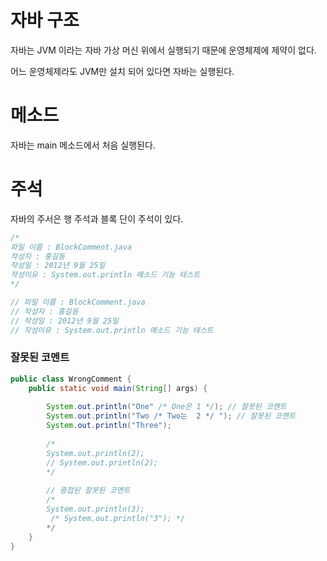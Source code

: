 # 자바 구조

자바는 JVM 이라는 자바 가상 머신 위에서 실행되기 때문에 운영체제에 제약이 없다. 

어느 운영체제라도 JVM만 설치 되어 있다면  자바는 실행된다.

# 메소드 

자바는 main 메소드에서 처음 실행된다. 

# 주석

자바의 주서은 행 주석과 블록 단이 주석이 있다. 

~~~java
/*
파일 이름 : BlockComment.java
작성자 : 홍길동
작성일 : 2012년 9월 25일
작성이유 : System.out.println 메소드 기능 테스트
*/

// 파일 이름 : BlockComment.java
// 작성자 : 홍길동
// 작성일 : 2012년 9월 25일
// 작성이유 : System.out.println 메소드 기능 테스트
~~~

###  잘못된 코멘트 

~~~java
public class WrongComment {
    public static void main(String[] args) {
        
        System.out.println("One" /* One은 1 */); // 잘못된 코멘트 
        System.out.println("Two /* Two는  2 */ "); // 잘못된 코멘트
        System.out.println("Three");
        
        /* 
        System.out.println(2);
        // System.out.println(2);
        */
        
        // 중첩된 잘못된 코멘트
        /* 
        System.out.println(3);
         /* System.out.println("3"); */
        */
    }
}
~~~



